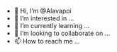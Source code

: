 - 👋 Hi, I’m @Alavapoi
- 👀 I’m interested in ...
- 🌱 I’m currently learning ...
- 💞️ I’m looking to collaborate on ...
- 📫 How to reach me ...

<!---
Alavapoi/Alavapoi is a ✨ special ✨ repository because its `README.md` (this file) appears on your GitHub profile.
You can click the Preview link to take a look at your changes.
--->
